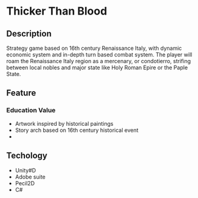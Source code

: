 # Thicker Than Blood

## Description

Strategy game based on 16th century Renaissance Italy, with dynamic economic system and in-depth turn based combat system.
The player will roam the Renaissance Italy region as a mercenary, or condotierro, strifing between local nobles and major state like Holy Roman Epire or the Paple State.

## Feature

### Education Value
- Artwork inspired by historical paintings
- Story arch based on 16th century historical event
- 

## Techology

- Unity#D
- Adobe suite
- Pecil2D
- C#

